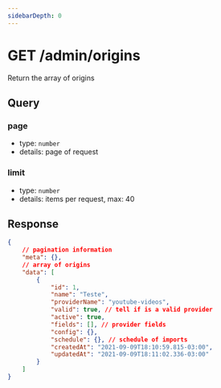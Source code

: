 ```yaml
---
sidebarDepth: 0
---
```


# GET /admin/origins

Return the array of origins

## Query

### page

-   type: `number`
-   details: page of request

### limit

-   type: `number`
-   details: items per request, max: 40

## Response

```json
{
    // pagination information
    "meta": {},
    // array of origins
    "data": [
        {
            "id": 1,
            "name": "Teste",
            "providerName": "youtube-videos",
            "valid": true, // tell if is a valid provider
            "active": true,
            "fields": [], // provider fields
            "config": {},
            "schedule": {}, // schedule of imports
            "createdAt": "2021-09-09T18:10:59.815-03:00",
            "updatedAt": "2021-09-09T18:11:02.336-03:00"
        }
    ]
}
```
